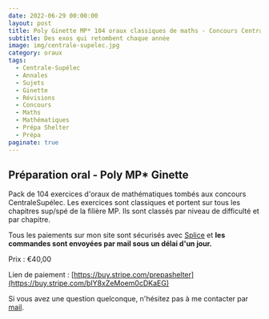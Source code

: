 ```yaml
---
date: 2022-06-29 00:00:00
layout: post
title: Poly Ginette MP* 104 oraux classiques de maths - Concours CentraleSupélec
subtitle: Des exos qui retombent chaque année
image: img/centrale-supelec.jpg
category: oraux
tags:
  - Centrale-Supélec
  - Annales
  - Sujets
  - Ginette
  - Révisions
  - Concours
  - Maths
  - Mathématiques
  - Prépa Shelter
  - Prépa
paginate: true
---
```


## Préparation oral - Poly MP* Ginette

Pack de 104 exercices d'oraux de mathématiques tombés aux concours CentraleSupélec. Les exercices sont classiques et portent sur tous les chapitres sup/spé de la filière MP. Ils sont classés par niveau de difficulté et par chapitre. 

Tous les paiements sur mon site sont sécurisés avec [Splice](https://www.stripe.com) et **les commandes sont envoyées par mail sous un délai d'un jour.**

Prix : €40,00

Lien de paiement : [https://buy.stripe.com/prepashelter](https://buy.stripe.com/bIY8xZeMoem0cDKaEG)

Si vous avez une question quelconque, n'hésitez pas à me contacter par [mail](https://www.prepashelter.com/contact/).
